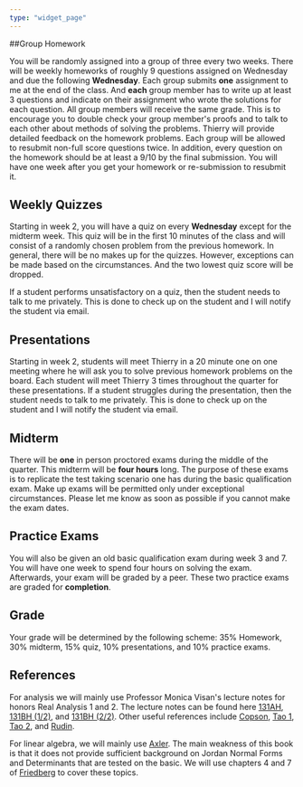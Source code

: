 ```yaml
---
type: "widget_page"
---
```


##Group Homework

You will be randomly assigned into a group of three every two weeks. There will be weekly homeworks of roughly 9 questions assigned on Wednesday and due the following **Wednesday**. Each group submits **one** assignment to me at the end of the class. And **each** group member has to write up at least 3 questions and indicate on their assignment who wrote the solutions for each question. All group members will receive the same grade. This is to encourage you to double check your group member's proofs and to talk to each other about methods of solving the problems. Thierry will provide detailed feedback on the homework problems. Each group will be allowed to resubmit non-full score questions twice. In addition, every question on the homework should be at least a 9/10 by the final submission. You will have one week after you get your homework or re-submission to resubmit it.

## Weekly Quizzes

Starting in week 2, you will have a quiz on every **Wednesday** except for the midterm week. This quiz will be in the first 10 minutes of the class and will consist of a randomly chosen problem from the previous homework. In general, there will be no makes up for the quizzes. However, exceptions can be made based on the circumstances. And the two lowest quiz score will be dropped. 

If a student performs unsatisfactory on a quiz, then the student needs to talk to me privately. This is done to check up on the student and I will notify the student via email.

## Presentations

Starting in week 2, students will meet Thierry in a 20 minute one on one meeting where he will ask you to solve previous homework problems on the board. Each student will meet Thierry 3 times throughout the quarter for these presentations. If a student struggles during the presentation, then the student needs to talk to me privately.  This is done to check up on the student and I will notify the student via email. 

## Midterm

There will be **one** in person proctored exams during the middle of the quarter. This midterm will be **four hours** long. The purpose of these exams is to replicate the test taking scenario one has during the basic qualification exam. Make up exams will be permitted only under exceptional circumstances. Please let me know as soon as possible if you cannot make the exam dates.

## Practice Exams

You will also be given an old basic qualification exam during week 3 and 7. You will have one week to spend four hours on solving the exam. Afterwards, your exam will be graded by a peer. These two practice exams are graded for **completion**.

## Grade

Your grade will be determined by the following scheme: 35% Homework, 30% midterm, 15% quiz, 10% presentations, and 10% practice exams.

## References

For analysis we will mainly use Professor Monica Visan's lecture notes for honors Real Analysis 1 and 2. The lecture notes can be found here [131AH](https://www.math.ucla.edu/~rchu/131AH.pdf), [131BH (1/2)](https://www.math.ucla.edu/~rchu/131BH1.pdf), and [131BH (2/2)](https://www.math.ucla.edu/~rchu/131BH2.pdf). Other useful references include [Copson](https://www.cambridge.org/core/books/metric-spaces/BA4E385AAC6E2F4206773B0818A318BC), [Tao 1](https://link.springer.com/book/10.1007/978-981-10-1789-6), 
[Tao 2](https://link.springer.com/book/10.1007/978-981-10-1804-6), and [Rudin](https://www.maa.org/press/maa-reviews/principles-of-mathematical-analysis). 

For linear algebra, we will mainly use [Axler](https://link.springer.com/book/10.1007/978-3-319-11080-6). The main weakness of this book is that it does not provide sufficient background on Jordan Normal Forms and Determinants that are tested on the basic. We will use chapters 4 and 7 of  [Friedberg](https://www.pearson.com/en-us/subject-catalog/p/linear-algebra/P200000006185/9780137515424) to cover these topics.



